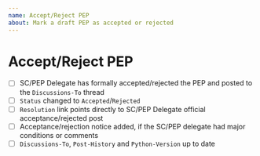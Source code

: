 ```yaml
---
name: Accept/Reject PEP
about: Mark a draft PEP as accepted or rejected
---
```


<!--

See PEP 1 for more details about the PEP review and resolution process:

https://peps.python.org/pep-0001/#pep-review-resolution

Make sure to include the PEP number in the pull request title; for example:

PEP NNN: Mark as Accepted/Rejected

Thanks!

-->


# Accept/Reject PEP

<!--

This checklist contains the key changes to mark a PEP as Accepted/Rejected.

You can help complete it yourself if you like
by ticking any boxes you're sure about, like this: [x]

If you're unsure about anything, just leave it blank and we'll take a look.

-->


* [ ] SC/PEP Delegate has formally accepted/rejected the PEP and posted to the ``Discussions-To`` thread
* [ ] ``Status`` changed to ``Accepted``/``Rejected``
* [ ] ``Resolution`` link points directly to SC/PEP Delegate official acceptance/rejected post
* [ ] Acceptance/rejection notice added, if the SC/PEP delegate had major conditions or comments
* [ ] ``Discussions-To``, ``Post-History`` and ``Python-Version`` up to date
